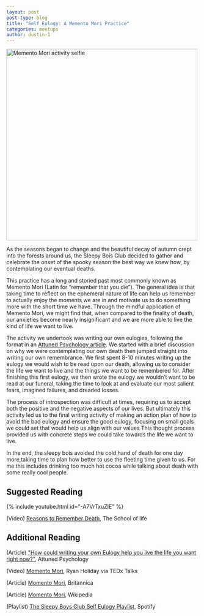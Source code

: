 ```yaml
---
layout: post
post-type: blog
title: "Self Eulogy: A Memento Mori Practice"
categories: meetups
author: dustin-1
---
```


<img src="https://drive.google.com/uc?export=view&id=1ZBZDmpdt1THEbaQdwkfb7vOl2Qs81O4M" alt="Memento Mori activity selfie" width="500"/>

As the seasons began to change and the beautiful decay of autumn crept into the forests around us, the Sleepy Bois Club decided to gather and celebrate the onset of the spooky season the best way we knew how, by contemplating our eventual deaths. 

This practice has a long and storied past most commonly known as Memento Mori (Latin for “remember that you die”). The general idea is that taking time to reflect on the ephemeral nature of life can help us remember to actually enjoy the moments we are in and motivate us to do something more with the short time we have. Through the mindful application of Memento Mori, we might find that, when compared to the finality of death, our anxieties become nearly insignificant and we are more able to live the kind of life we want to live. 

The activity we undertook was writing our own eulogies, following the format in an [Attuned Psychology article](https://attunedpsychology.com/writing-eulogy-help-live-life-want-right-now/). We started with a brief discussion on why we were contemplating our own death then jumped straight into writing our own remembrance. We first spent  8-10 minutes writing up the eulogy we would wish to be read upon our death, allowing us to consider the life we want to live and the things we want to be remembered for. After finishing this first eulogy, we then wrote the eulogy we wouldn’t want to be read at our funeral, taking the time to look at and evaluate our most salient fears, imagined failures, and dreaded losses.

The process of introspection was difficult at times, requiring us to accept both the positive and the negative aspects of our lives. But ultimately this activity led us to the final writing activity of making an action plan of how to avoid the bad eulogy and ensure the good eulogy, focusing on small goals we could set that would help us align with our values This thought process provided us with concrete steps we could take towards the life we want to live. 

In the end, the sleepy bois avoided the cold hand of death for one day more,taking time to plan how better to use the fleeting time given to us. For me this includes drinking too much hot cocoa while talking about death with some really cool people.     

## Suggested Reading

{% include youtube.html id="-A7VrTxuZIE" %}

(Video) [Reasons to Remember Death](https://www.youtube.com/watch?v=-A7VrTxuZIE ), The School of life

## Additional Reading

(Article) ["How could writing your own Eulogy help you live the life you want right now?"](https://attunedpsychology.com/writing-eulogy-help-live-life-want-right-now/), Attuned Psychology

(Video) [Momento Mori](https://www.youtube.com/watch?v=PexEwJnOz3s), Ryan Holiday via TEDx Talks

(Article) [Momento Mori](https://www.britannica.com/topic/memento-mori), Britannica

(Article) [Momento Mori](https://en.wikipedia.org/wiki/Memento_mori), Wikipedia

(Playlist) [The Sleepy Boys Club Self Eulogy Playlist](https://open.spotify.com/playlist/6RriRvmdc19Pbmm9uvfzJX?si=3fe447977f2b4b11), Spotify
